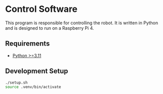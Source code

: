 # Control Software

This program is responsible for controlling the robot. It is written in Python
and is designed to run on a Raspberry Pi 4.

## Requirements

- [Python >=3.11](https://www.python.org/downloads/release/python-370/)

## Development Setup

```bash
./setup.sh
source .venv/bin/activate
```
